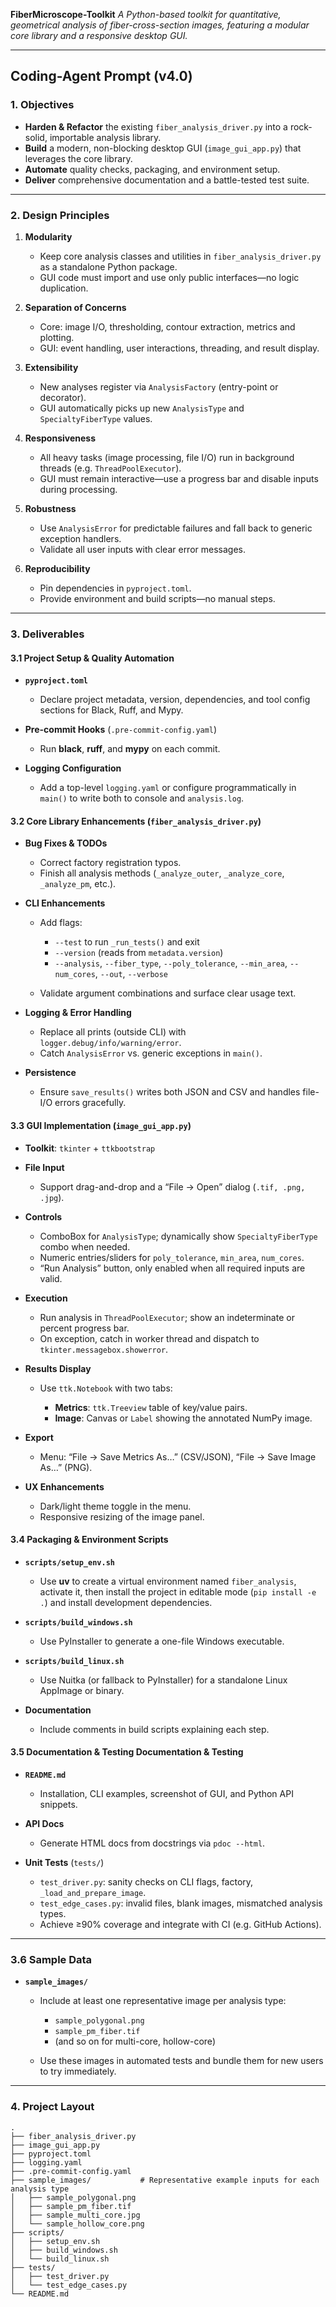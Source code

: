 **FiberMicroscope-Toolkit**
*A Python-based toolkit for quantitative, geometrical analysis of fiber-cross-section images, featuring a modular core library and a responsive desktop GUI.*

---

## Coding-Agent Prompt (v4.0)

### 1. Objectives

* **Harden & Refactor** the existing `fiber_analysis_driver.py` into a rock-solid, importable analysis library.
* **Build** a modern, non-blocking desktop GUI (`image_gui_app.py`) that leverages the core library.
* **Automate** quality checks, packaging, and environment setup.
* **Deliver** comprehensive documentation and a battle-tested test suite.

---

### 2. Design Principles

1. **Modularity**

   * Keep core analysis classes and utilities in `fiber_analysis_driver.py` as a standalone Python package.
   * GUI code must import and use only public interfaces—no logic duplication.
2. **Separation of Concerns**

   * Core: image I/O, thresholding, contour extraction, metrics and plotting.
   * GUI: event handling, user interactions, threading, and result display.
3. **Extensibility**

   * New analyses register via `AnalysisFactory` (entry-point or decorator).
   * GUI automatically picks up new `AnalysisType` and `SpecialtyFiberType` values.
4. **Responsiveness**

   * All heavy tasks (image processing, file I/O) run in background threads (e.g. `ThreadPoolExecutor`).
   * GUI must remain interactive—use a progress bar and disable inputs during processing.
5. **Robustness**

   * Use `AnalysisError` for predictable failures and fall back to generic exception handlers.
   * Validate all user inputs with clear error messages.
6. **Reproducibility**

   * Pin dependencies in `pyproject.toml`.
   * Provide environment and build scripts—no manual steps.

---

### 3. Deliverables

#### 3.1 Project Setup & Quality Automation

* **`pyproject.toml`**

  * Declare project metadata, version, dependencies, and tool config sections for Black, Ruff, and Mypy.
* **Pre-commit Hooks** (`.pre-commit-config.yaml`)

  * Run **black**, **ruff**, and **mypy** on each commit.
* **Logging Configuration**

  * Add a top-level `logging.yaml` or configure programmatically in `main()` to write both to console and `analysis.log`.

#### 3.2 Core Library Enhancements (`fiber_analysis_driver.py`)

* **Bug Fixes & TODOs**

  * Correct factory registration typos.
  * Finish all analysis methods (`_analyze_outer`, `_analyze_core`, `_analyze_pm`, etc.).
* **CLI Enhancements**

  * Add flags:

    * `--test` to run `_run_tests()` and exit
    * `--version` (reads from `metadata.version`)
    * `--analysis`, `--fiber_type`, `--poly_tolerance`, `--min_area`, `--num_cores`, `--out`, `--verbose`
  * Validate argument combinations and surface clear usage text.
* **Logging & Error Handling**

  * Replace all prints (outside CLI) with `logger.debug/info/warning/error`.
  * Catch `AnalysisError` vs. generic exceptions in `main()`.
* **Persistence**

  * Ensure `save_results()` writes both JSON and CSV and handles file-I/O errors gracefully.

#### 3.3 GUI Implementation (`image_gui_app.py`)

* **Toolkit**: `tkinter` + `ttkbootstrap`
* **File Input**

  * Support drag-and-drop and a “File → Open” dialog (`.tif, .png, .jpg`).
* **Controls**

  * ComboBox for `AnalysisType`; dynamically show `SpecialtyFiberType` combo when needed.
  * Numeric entries/sliders for `poly_tolerance`, `min_area`, `num_cores`.
  * “Run Analysis” button, only enabled when all required inputs are valid.
* **Execution**

  * Run analysis in `ThreadPoolExecutor`; show an indeterminate or percent progress bar.
  * On exception, catch in worker thread and dispatch to `tkinter.messagebox.showerror`.
* **Results Display**

  * Use `ttk.Notebook` with two tabs:

    * **Metrics**: `ttk.Treeview` table of key/value pairs.
    * **Image**: Canvas or `Label` showing the annotated NumPy image.
* **Export**

  * Menu: “File → Save Metrics As…” (CSV/JSON), “File → Save Image As…” (PNG).
* **UX Enhancements**

  * Dark/light theme toggle in the menu.
  * Responsive resizing of the image panel.

#### 3.4 Packaging & Environment Scripts

* **`scripts/setup_env.sh`**

  * Use **uv** to create a virtual environment named `fiber_analysis`, activate it, then install the project in editable mode (`pip install -e .`) and install development dependencies.
* **`scripts/build_windows.sh`**

  * Use PyInstaller to generate a one-file Windows executable.
* **`scripts/build_linux.sh`**

  * Use Nuitka (or fallback to PyInstaller) for a standalone Linux AppImage or binary.
* **Documentation**

  * Include comments in build scripts explaining each step.

#### 3.5 Documentation & Testing Documentation & Testing

* **`README.md`**

  * Installation, CLI examples, screenshot of GUI, and Python API snippets.
* **API Docs**

  * Generate HTML docs from docstrings via `pdoc --html`.
* **Unit Tests** (`tests/`)

  * `test_driver.py`: sanity checks on CLI flags, factory, `_load_and_prepare_image`.
  * `test_edge_cases.py`: invalid files, blank images, mismatched analysis types.
  * Achieve ≥90% coverage and integrate with CI (e.g. GitHub Actions).

---

### 3.6 Sample Data

* **`sample_images/`**

  * Include at least one representative image per analysis type:

    * `sample_polygonal.png`
    * `sample_pm_fiber.tif`
    * (and so on for multi-core, hollow-core)
  * Use these images in automated tests and bundle them for new users to try immediately.

---

### 4. Project Layout

```
.
├── fiber_analysis_driver.py
├── image_gui_app.py
├── pyproject.toml
├── logging.yaml
├── .pre-commit-config.yaml
├── sample_images/           # Representative example inputs for each analysis type
│   ├── sample_polygonal.png
│   ├── sample_pm_fiber.tif
│   ├── sample_multi_core.jpg
│   └── sample_hollow_core.png
├── scripts/
│   ├── setup_env.sh
│   ├── build_windows.sh
│   └── build_linux.sh
├── tests/
│   ├── test_driver.py
│   └── test_edge_cases.py
└── README.md
```
